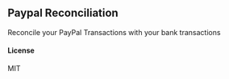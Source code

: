 ## Paypal Reconciliation

Reconcile your PayPal Transactions with your bank transactions

#### License

MIT